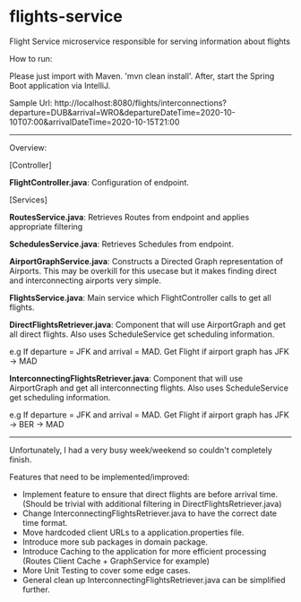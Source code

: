 # flights-service
Flight Service microservice responsible for serving information about flights 

How to run:

Please just import with Maven. 'mvn clean install'.
After, start the Spring Boot application via IntelliJ.

Sample Url: http://localhost:8080/flights/interconnections?departure=DUB&arrival=WRO&departureDateTime=2020-10-10T07:00&arrivalDateTime=2020-10-15T21:00

---

Overview:

[Controller]

**FlightController.java**: Configuration of endpoint.

[Services]

**RoutesService.java**: Retrieves Routes from endpoint and applies appropriate filtering

**SchedulesService.java**: Retrieves Schedules from endpoint.

**AirportGraphService.java**: Constructs a Directed Graph representation of Airports. This may be overkill for this
usecase but it makes finding direct and interconnecting airports very simple.

**FlightsService.java**: Main service which FlightController calls to get all flights.

**DirectFlightsRetriever.java**: Component that will use AirportGraph and get all direct flights. Also uses ScheduleService
get scheduling information. 

e.g If departure = JFK and arrival = MAD. Get Flight if airport graph has JFK -> MAD

**InterconnectingFlightsRetriever.java**: Component that will use AirportGraph and get all interconnecting flights. Also uses ScheduleService
get scheduling information.
 
e.g If departure = JFK and arrival = MAD. Get Flight if airport graph has JFK -> BER -> MAD

-------

Unfortunately, I had a very busy week/weekend so couldn't completely finish.

Features that need to be implemented/improved:

- Implement feature to ensure that direct flights are before arrival time. (Should be trivial with additional filtering in DirectFlightsRetriever.java)
- Change InterconnectingFlightsRetriever.java to have the correct date time format.
- Move hardcoded client URLs to a application.properties file.
- Introduce more sub packages in domain package.
- Introduce Caching to the application for more efficient processing (Routes Client Cache + GraphService for example)
- More Unit Testing to cover some edge cases.
- General clean up InterconnectingFlightsRetriever.java can be simplified further.
